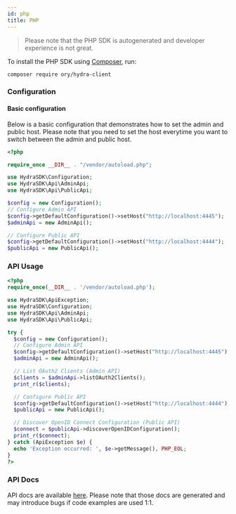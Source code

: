 ```yaml
---
id: php
title: PHP
---
```


> Please note that the PHP SDK is autogenerated and developer experience is not
> great.

To install the PHP SDK using [Composer](https://getcomposer.org), run:

```
composer require ory/hydra-client
```

### Configuration

#### Basic configuration

Below is a basic configuration that demonstrates how to set the admin and public
host. Please note that you need to set the host everytime you want to switch
between the admin and public host.

```php
<?php

require_once __DIR__ . "/vendor/autoload.php";

use HydraSDK\Configuration;
use HydraSDK\Api\AdminApi;
use HydraSDK\Api\PublicApi;

$config = new Configuration();
// Configure Admin API
$config->getDefaultConfiguration()->setHost("http://localhost:4445");
$adminApi = new AdminApi();

// Configure Public API
$config->getDefaultConfiguration()->setHost("http://localhost:4444");
$publicApi = new PublicApi();
```

### API Usage

```php
<?php
require_once(__DIR__ . '/vendor/autoload.php');

use HydraSDK\ApiException;
use HydraSDK\Configuration;
use HydraSDK\Api\AdminApi;
use HydraSDK\Api\PublicApi;

try {
  $config = new Configuration();
  // Configure Admin API
  $config->getDefaultConfiguration()->setHost("http://localhost:4445");
  $adminApi = new AdminApi();

  // List OAuth2 Clients (Admin API)
  $clients = $adminApi->listOAuth2Clients();
  print_r($clients);

  // Configure Public API
  $config->getDefaultConfiguration()->setHost("http://localhost:4444");
  $publicApi = new PublicApi();

  // Discover OpenID Connect Configuration (Public API)
  $connect = $publicApi->discoverOpenIDConfiguration();
  print_r($connect);
} catch (ApiException $e) {
  echo 'Exception occurred: ', $e->getMessage(), PHP_EOL;
}
?>
```

### API Docs

API docs are available
[here](https://github.com/ory/sdk/blob/master/clients/hydra/php/README.md).
Please note that those docs are generated and may introduce bugs if code
examples are used 1:1.
